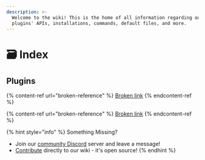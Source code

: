 ```yaml
---
description: >-
  Welcome to the wiki! This is the home of all information regarding our
  plugins' APIs, installations, commands, default files, and more.
---
```


# 🗃️ Index

## &#x20;Plugins

{% content-ref url="broken-reference" %}
[Broken link](broken-reference)
{% endcontent-ref %}

{% content-ref url="broken-reference" %}
[Broken link](broken-reference)
{% endcontent-ref %}

{% hint style="info" %}
Something Missing?

* Join our [community Discord](https://jeqo.net/discord) server and leave a message!
* [Contribute](https://github.com/Jeqo-Studios/Wiki) directly to our wiki - it's open source!
{% endhint %}
